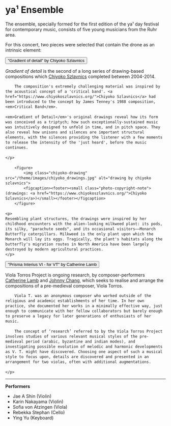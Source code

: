 # ya¹ Ensemble

The ensemble, specially formed for the first edition of the ya¹ day festival for contemporary music, consists of five young musicians from the Ruhr area.

For this concert, two pieces were selected that contain the drone as an intrinsic element:

<button class="accordion" data-target="gradients-panel">
"Gradient of detail" by Chiyoko Szlavnics
</button>
<div class="panel" id="gradients-panel">
    <p>
        <em>Gradient of detail</em> is the second of a long series of drawing-based compositions which <a href="https://www.chiyokoszlavnics.org/">Chiyoko Szlavnics</a> completed between 2004-2014.

        The composition's extremely challenging material was inspired by the acoustical concept of a 'critical band'. <a href="https://www.chiyokoszlavnics.org/">Chiyoko Szlavnics</a> had been introduced to the concept by James Tenney's 1988 composition, <em>Critical Band</em>.

    <em>Gradient of Detail</em>'s original drawings reveal how its form was conceived as a triptych; how such exceptionally-sustained music was intuitively designed to unfold in time, and in pitch space. They also reveal how unisons and silences are important structural elements, with the silences providing the listener with a few moments to release the intensity of the 'just heard', before the music continues.

    </p>

        <figure>
            <img class="chiyoko-drawing" src="/theme/images/chiyoko_drawings.jpg" alt="drawing by chiyoko szlavnics">
            <figcaption><footer><small class="photo-copyright-note">(drawings: <a href="https://www.chiyokoszlavnics.org/">Chiyoko Szlavnics</a>)</small></footer></figcaption>
        </figure>

    <p>
    Resembling plant structures, the drawings were inspired by her childhood encounters with the alien-looking milkweed plant: its pods, its silky, "parachute seeds", and its occasional visitors––Monarch Butterfly caterpillars. Milkweed is the only plant upon which the Monarch will lay its eggs. Tragically, the plant's habitats along the butterfly's migration routes in North America have been largely destroyed by modern agricultural practices.
    </p>
</div>

<button class="accordion" data-target="primsa-panel">
"Prisma Interius VI - for VT" by Catherine Lamb
</button>
<div class="panel" id="primsa-panel">
    <p>
        Viola Torros Project is ongoing research, by composer-performers <a href="https://www.sacredrealism.org/artists/catherine-lamb/">Catherine Lamb</a> and <a href="https://www.wandelweiser.de/johnny-chang.html">Johnny Chang</a>, which seeks to realise and arrange the compositions of a pre-medieval composer, Viola Torros.

        Viola T. was an anonymous composer who worked outside of the religious and academic establishments of her time. In her own practice, she documented her works in a minimally effective way, just enough to communicate with her fellow collaborators but barely enough to preserve a legacy for later generations of enthusiasts of her music.

        The concept of ‘research’ referred to by the Viola Torros Project involves studies of various relevant musical styles of the pre-medieval period (arabic, byzantine and indian modes), and investigating possible evolution of melodic and harmonic developments as V. T. might have discovered. Choosing one aspect of such a musical style to focus upon, details are discovered and presented in an arrangement for two violas, often with additional augmentations.

    </p>
</div>

---

**Performers**

- Jae A Shin (Violin)
- Karin Nakayama (Violin)
- Sofia von Atzingen (Viola)
- Rebekka Stephan (Cello)
- Ying Yu (Keyboard)
